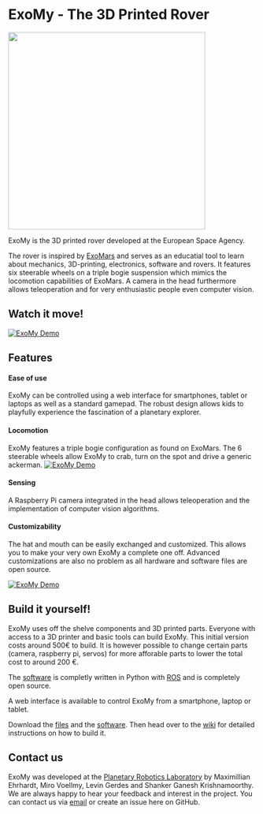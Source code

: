 # ExoMy - The 3D Printed Rover

<img src="https://github.com/esa-prl/ExoMy/wiki/images/beauty_shots/edu_assembly/DSC05713.jpg" width="400">

ExoMy is the 3D printed rover developed at the European Space Agency.

The rover is inspired by [ExoMars](http://www.esa.int/Science_Exploration/Human_and_Robotic_Exploration/Exploration/ExoMars) and serves as an educatial tool to learn about mechanics, 3D-printing, electronics, software and rovers.
It features six steerable wheels on a triple bogie suspension which mimics the locomotion capabilities of ExoMars. A camera in the head furthermore allows teleoperation and for very enthusiastic people even computer vision.

## Watch it move!
[![ExoMy Demo](https://raw.githubusercontent.com/wiki/esa-prl/ExoMy/gifs/drive.gif)](https://youtu.be/cfDAxUTxCXE)

## Features
#### Ease of use
ExoMy can be controlled using a web interface for smartphones, tablet or laptops as well as a standard gamepad.
The robust design allows kids to playfully experience the fascination of a planetary explorer. 
<!-- TODO: Add a picture of the tablet GUI -->

#### Locomotion
ExoMy features a triple bogie configuration as found on ExoMars. The 6 steerable wheels allow ExoMy to crab, turn on the spot and drive a generic ackerman.
[![ExoMy Demo](https://raw.githubusercontent.com/wiki/esa-prl/ExoMy/gifs/rock_climbing.gif)](https://raw.githubusercontent.com/wiki/esa-prl/ExoMy/gifs/rock_climbing.gif)

<!-- TODO: Add GIF of Locomotion Modes -->

#### Sensing
A Raspberry Pi camera integrated in the head allows teleoperation and the implementation of computer vision algorithms.

#### Customizability
The hat and mouth can be easily exchanged and customized. This allows you to make your very own ExoMy a complete one off. Advanced customizations are also no problem as all hardware and software files are open source.
<!-- TODO: Add GIF of Hats -->
<!-- TODO: Add GIF of Mouth -->
[![ExoMy Demo](https://raw.githubusercontent.com/wiki/esa-prl/ExoMy/gifs/hats.gif)](https://raw.githubusercontent.com/wiki/esa-prl/ExoMy/gifs/hats.gif)


## Build it yourself!
ExoMy uses off the shelve components and 3D printed parts. Everyone with access to a 3D printer and basic tools can build ExoMy. This initial version costs around 500€ to build. It is however possible to change certain parts (camera, raspberry pi, servos) for more afforable parts to lower the total cost to around 200 €.

The [software](https://github.com/esa-prl/ExoMy_Software) is completly written in Python with [ROS](https://www.ros.org/) and is completely open source.

A web interface is available to control ExoMy from a smartphone, laptop or tablet.

Download the [files](https://github.com/esa-prl/ExoMy) and the [software](https://github.com/esa-prl/ExoMy_Software).
Then head over to the [wiki](https://github.com/esa-prl/ExoMy/wiki) for detailed instructions on how to build it.

## Contact us
ExoMy was developed at the [Planetary Robotics Laboratory](http://www.esa.int/Enabling_Support/Space_Engineering_Technology/Planetary_Robotics_Laboratory) by  Maximillian Ehrhardt, Miro Voellmy, Levin Gerdes and Shanker Ganesh Krishnamoorthy.
We are always happy to hear your feedback and interest in the project. You can contact us via [email](mailto:miro.voellmy@esa.int?subject=[ExoMy]%20Inquiry) or create an issue here on GitHub.
